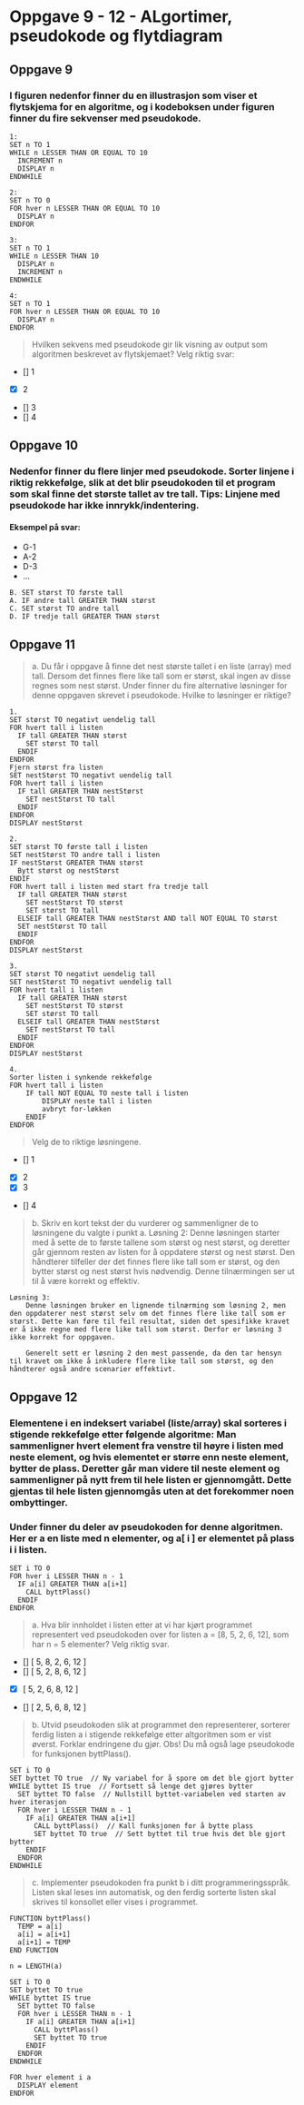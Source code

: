 # Oppgave 9 - 12 - ALgortimer, pseudokode og flytdiagram


## Oppgave 9

### I figuren nedenfor finner du en illustrasjon som viser et flytskjema for en algoritme, og i kodeboksen under figuren finner du fire sekvenser med pseudokode.

```psudeo
1:
SET n TO 1
WHILE n LESSER THAN OR EQUAL TO 10
  INCREMENT n
  DISPLAY n
ENDWHILE

2:
SET n TO 0
FOR hver n LESSER THAN OR EQUAL TO 10
  DISPLAY n
ENDFOR

3:
SET n TO 1
WHILE n LESSER THAN 10
  DISPLAY n
  INCREMENT n
ENDWHILE

4:
SET n TO 1
FOR hver n LESSER THAN OR EQUAL TO 10
  DISPLAY n
ENDFOR
```

> Hvilken sekvens med pseudokode gir lik visning av output som algoritmen beskrevet av flytskjemaet? Velg riktig svar:

- [] 1
- [x] 2
- [] 3
- [] 4


## Oppgave 10

### Nedenfor finner du flere linjer med pseudokode. Sorter linjene i riktig rekkefølge, slik at det blir pseudokoden til et program som skal finne det største tallet av tre tall. Tips: Linjene med pseudokode har ikke innrykk/indentering.

#### Eksempel på svar:
- G-1
- A-2
- D-3
- ...

> 
    B. SET størst TO første tall
    A. IF andre tall GREATER THAN størst
    C. SET størst TO andre tall
    D. IF tredje tall GREATER THAN størst




## Oppgave 11

> a. Du får i oppgave å finne det nest største tallet i en liste (array) med tall. Dersom det finnes flere like tall som er størst, skal ingen av disse regnes som nest størst. Under finner du fire alternative løsninger for denne oppgaven skrevet i pseudokode. Hvilke to løsninger er riktige?

```psuedo
1. 
SET størst TO negativt uendelig tall
FOR hvert tall i listen
  IF tall GREATER THAN størst
    SET størst TO tall
  ENDIF
ENDFOR
Fjern størst fra listen
SET nestStørst TO negativt uendelig tall
FOR hvert tall i listen
  IF tall GREATER THAN nestStørst 
    SET nestStørst TO tall
  ENDIF
ENDFOR
DISPLAY nestStørst

2.
SET størst TO første tall i listen
SET nestStørst TO andre tall i listen
IF nestStørst GREATER THAN størst
  Bytt størst og nestStørst
ENDIF
FOR hvert tall i listen med start fra tredje tall
  IF tall GREATER THAN størst
    SET nestStørst TO størst
    SET størst TO tall
  ELSEIF tall GREATER THAN nestStørst AND tall NOT EQUAL TO størst
  SET nestStørst TO tall
  ENDIF
ENDFOR
DISPLAY nestStørst

3.
SET størst TO negativt uendelig tall
SET nestStørst TO negativt uendelig tall
FOR hvert tall i listen
  IF tall GREATER THAN størst
    SET nestStørst TO størst
    SET størst TO tall
  ELSEIF tall GREATER THAN nestStørst
    SET nestStørst TO tall
  ENDIF
ENDFOR
DISPLAY nestStørst

4.
Sorter listen i synkende rekkefølge
FOR hvert tall i listen
    IF tall NOT EQUAL TO neste tall i listen
        DISPLAY neste tall i listen
        avbryt for-løkken
    ENDIF
ENDFOR
```

> Velg de to riktige løsningene.

- [] 1
- [x] 2
- [x] 3
- [] 4


> b. Skriv en kort tekst der du vurderer og sammenligner de to løsningene du valgte i punkt a.
    Løsning 2:
        Denne løsningen starter med å sette de to første tallene som størst og nest størst, og deretter går gjennom resten av listen for å oppdatere størst og nest størst. Den håndterer tilfeller der det finnes flere like tall som er størst, og den bytter størst og nest størst hvis nødvendig. Denne tilnærmingen ser ut til å være korrekt og effektiv.

    Løsning 3:
        Denne løsningen bruker en lignende tilnærming som løsning 2, men den oppdaterer nest størst selv om det finnes flere like tall som er størst. Dette kan føre til feil resultat, siden det spesifikke kravet er å ikke regne med flere like tall som størst. Derfor er løsning 3 ikke korrekt for oppgaven.

        Generelt sett er løsning 2 den mest passende, da den tar hensyn til kravet om ikke å inkludere flere like tall som størst, og den håndterer også andre scenarier effektivt.



## Oppgave 12

### Elementene i en indeksert variabel (liste/array) skal sorteres i stigende rekkefølge etter følgende algoritme: Man sammenligner hvert element fra venstre til høyre i listen med neste element, og hvis elementet er større enn neste element, bytter de plass. Deretter går man videre til neste element og sammenligner på nytt frem til hele listen er gjennomgått. Dette gjentas til hele listen gjennomgås uten at det forekommer noen ombyttinger.

### Under finner du deler av pseudokoden for denne algoritmen. Her er a en liste med n elementer, og a[ i ] er elementet på plass i i listen.

```psuedo
SET i TO 0
FOR hver i LESSER THAN n - 1
  IF a[i] GREATER THAN a[i+1]    
    CALL byttPlass()
  ENDIF
ENDFOR
```

> a. Hva blir innholdet i listen etter at vi har kjørt programmet representert ved pseudokoden over for listen a = [8, 5, 2, 6, 12], som har n = 5 elementer? Velg riktig svar.

- [] [ 5, 8, 2, 6, 12 ]
- [] [ 5, 2, 8, 6, 12 ]
- [x] [ 5, 2, 6, 8, 12 ]
- [] [ 2, 5, 6, 8, 12 ]


> b. Utvid pseudokoden slik at programmet den representerer, sorterer ferdig listen a i stigende rekkefølge etter altgoritmen som er vist øverst. Forklar endringene du gjør. Obs! Du må også lage pseudokode for funksjonen byttPlass().

```psuedo
SET i TO 0
SET byttet TO true  // Ny variabel for å spore om det ble gjort bytter
WHILE byttet IS true  // Fortsett så lenge det gjøres bytter
  SET byttet TO false  // Nullstill byttet-variabelen ved starten av hver iterasjon
  FOR hver i LESSER THAN n - 1
    IF a[i] GREATER THAN a[i+1]
      CALL byttPlass()  // Kall funksjonen for å bytte plass
      SET byttet TO true  // Sett byttet til true hvis det ble gjort bytter
    ENDIF
  ENDFOR
ENDWHILE
```


> c. Implementer pseudokoden fra punkt b i ditt programmeringsspråk. Listen skal leses inn automatisk, og den ferdig sorterte listen skal skrives til konsollet eller vises i programmet.

```psuedo
FUNCTION byttPlass()
  TEMP = a[i]
  a[i] = a[i+1]
  a[i+1] = TEMP
END FUNCTION

n = LENGTH(a)

SET i TO 0
SET byttet TO true
WHILE byttet IS true
  SET byttet TO false
  FOR hver i LESSER THAN n - 1
    IF a[i] GREATER THAN a[i+1]
      CALL byttPlass()
      SET byttet TO true
    ENDIF
  ENDFOR
ENDWHILE

FOR hver element i a
  DISPLAY element
ENDFOR
```